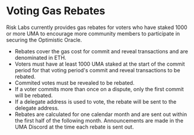 # Voting Gas Rebates

Risk Labs currently provides gas rebates for voters who have staked 1000 or more UMA to encourage more community members to participate in securing the Optimistic Oracle.&#x20;

* Rebates cover the gas cost for commit and reveal transactions and are denominated in ETH.
* Voters must have at least 1000 UMA staked at the start of the commit period for that voting period's commit and reveal transactions to be rebated.
* Commited votes must be revealed to be rebated.
* If a voter commits more than once on a dispute, only the first commit will be rebated.
* If a delegate address is used to vote, the rebate will be sent to the delegate address.
* Rebates are calculated for one calendar month and are sent out within the first half of the following month. Announcements are made in the UMA Discord at the time each rebate is sent out.

